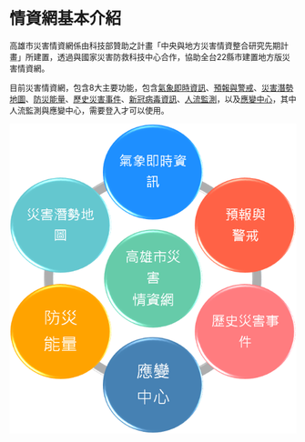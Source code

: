 # 情資網基本介紹

高雄市災害情資網係由科技部贊助之計畫「中央與地方災害情資整合研究先期計畫」所建置，透過與國家災害防救科技中心合作，協助全台22縣市建置地方版災害情資網。

目前災害情資網，包含8大主要功能，包含[氣象即時資訊](/氣象即時資訊/README.md)、[預報與警戒](/預報與警戒/README.md)、[災害潛勢地圖](/災害潛勢地圖/README.md)、[防災能量](/防災能量/README.md)、[歷史災害事件](/歷史災害事件/README.md)、[新冠病毒資訊](/新冠病毒資訊/README.md)、[人流監測](/人流監測/README.md)，以及[應變中心](/應變中心/README.md)，其中人流監測與應變中心，需要登入才可以使用。

![情資網架構示意圖](../assets/1568600554229.png)
